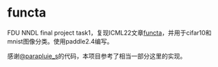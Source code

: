 # functa
FDU NNDL final project task1，复现ICML22文章[functa](https://www.deepmind.com/publications/from-data-to-functa-your-data-point-is-a-function-and-you-should-treat-it-like-one)，并用于cifar10和mnist图像分类。使用paddle2.4编写。

感谢[@parapluie_s](https://aistudio.baidu.com/aistudio/projectdetail/4657999)的代码，本项目参考了相当一部分这里的实现。

